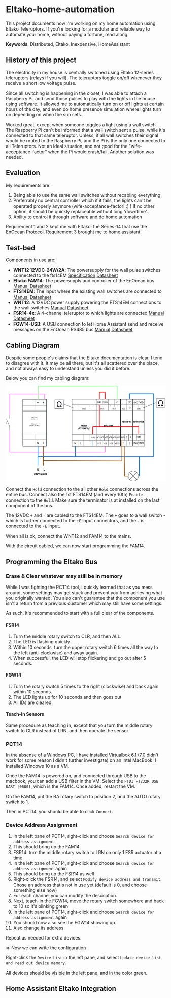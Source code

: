 # Eltako-home-automation
This project documents how I'm working on my home automation using Eltako Teleruptors. If you're looking for a modular and reliable way to automate your home, without paying a fortune, read along.

**Keywords**: Distributed, Eltako, Inexpensive, HomeAssistant

## History of this project
The electricity in my house is centrally switched using Eltako 12-series teleruptors (relays if you will). 
The teleruptors toggle on/off whenever they receive a short low voltage pulse.

Since all switching is happening in the closet, I was able to attach a Raspberry Pi, and send those pulses to play with the lights in the house using software.
It allowed me to automatically turn on or off lights at certain hours of the day, and even do home presence simulation where lights turn on depending on when the sun sets.

Worked great, except when someone toggles a light using a wall switch. The Raspberry Pi can't be informed that a wall switch sent a pulse, while it's connected to that same teleruptor.
Unless, if all wall switches their signal would be routed to the Raspberry Pi, and the Pi is the only one connected to all Teleruptors. 
Not an ideal situation, and not good for the "wife-acceptance-factor" when the Pi would crash/fail. Another solution was needed.

## Evaluation
My requirements are:
1. Being able to use the same wall switches without recabling everything
2. Preferrably no central controller which if it fails, the lights can't be operated properly anymore (wife-acceptance-factor! :) ) If no other option, it should be quickly replaceable without long 'downtime'.
3. Ability to control it through software and do home automation

Requirement 1 and 2 kept me with Eltako: the Series-14 that use the EnOcean Protocol.
Requirement 3 brought me to home assistant.

## Test-bed
Components in use are:

- **WNT12 12VDC-24W/2A**: The powersupply for the wall pulse switches connected to the fts14EM [Specification](https://www.eltako.com/fileadmin/downloads/en/_specifications/17_Technical_Data_Switching_Power_Supply_Units_and_Wide_range_Switching_Power_Supply_Units.pdf) [Datasheet](https://www.eltako.com/fileadmin/downloads/en/_datasheets/Datasheet_WNT12-12VDC-24W_2A.pdf)
- **Eltako FAM14**: The powersupply and controller of the EnOcean bus [Manual](https://www.eltako.com/fileadmin/downloads/en/_bedienung/FGW14-USB_30014049-1_gb.pdf) [Datasheet](https://www.eltako.com/fileadmin/downloads/en/_datasheets/Datasheet_FGW14-USB.pdf)
- **FTS14EM**: The input where the existing wall switches are connected to [Manual](https://www.eltako.com/fileadmin/downloads/en/_bedienung/FTS14EM_30014060-3_gb.pdf) [Datasheet](https://www.eltako.com/fileadmin/downloads/en/_datasheets/Datasheet_FTS14EM.pdf)
- **WNT12**: A 12VDC power supply powering the FTS14EM connections to the wall switches [Manual](https://www.eltako.com/fileadmin/downloads/en/_bedienung/WNT12_20000060-1_internet_gb.pdf) [Datasheet](https://www.eltako.com/fileadmin/downloads/en/_datasheets/Datasheet_WNT12-24V_DC-24W_1A.pdf)
- **FSR14-4x**: A 4-channel teleruptor to which lights are connected [Manual](https://www.eltako.com/fileadmin/downloads/en/_bedienung/FSR14-4x_30014001-1_gb.pdf) [Datasheet](https://www.eltako.com/fileadmin/downloads/en/_datasheets/Datasheet_FSR14-4x.pdf)
- **FGW14-USB**: A USB connection to let Home Assistant send and receive messages on the EnOcean RS485 bus [Manual](https://www.eltako.com/fileadmin/downloads/en/_bedienung/FGW14-USB_30014049-1_gb.pdf) [Datasheet](https://www.eltako.com/fileadmin/downloads/en/_datasheets/Datasheet_FGW14-USB.pdf)

## Cabling Diagram
Despite some people's claims that the Eltako documentation is clear, I tend to disagree with it. It may be all there, but it's all scattered over the place, and not always easy to understand unless you did it before.

Below you can find my cabling diagram:

![Testbed Diagram](images/Eltako14SeriesDiagram.drawio.png)

Connect the `Hold` connection to the all other `Hold` connections across the entire bus. Connect also the 1st FTS14EM (and every 10th) `Enable` connection to the `Hold`.
Make sure the terminator is at installed on the last component of the bus. 

The 12VDC `+` and `-` are cabled to the FTS14EM. The `+` goes to a wall switch - which is further connected to the `+E` input connectors, and the `-` is connected to the `-E` input. 

When all is ok, connect the WNT12 and FAM14 to the mains.

With the circuit cabled, we can now start programming the FAM14.

## Programming the Eltako Bus

### Erase & Clear whatever may still be in memory
While I was fighting the PCT14 tool, I quickly learned that as you mess around, some settings may get stuck and prevent you from achieving what you originally wanted.
You also can't guarantee that the component you use isn't a return from a previous customer which may still have some settings.

As such, it's recommended to start with a full clear of the components.

#### FSR14
1. Turn the middle rotary switch to CLR, and then ALL.
2. The LED is flashing quickly
3. Within 10 seconds, turn the upper rotary switch 6 times all the way to the left (anti-clockwise) and away again.
4. When successful, the LED will stop flickering and go out after 5 seconds.

#### FGW14
1. Turn the rotary switch 5 times to the right (clockwise) and back again within 10 seconds.
2. The LED lights up for 10 seconds and then goes out
3. All IDs are cleared.

#### Teach-in Sensors
Same procedure as teaching in, except that you turn the middle rotary switch to CLR instead of LRN, and then operate the sensor.

### PCT14
In the absense of a Windows PC, I have installed Virtualbox 6.1 (7.0 didn't work for some reason I didn't further investigate) on an intel MacBook. 
I installed Windows 10 as a VM.

Once the FAM14 is powered on, and connected through USB to the macbook, you can add a USB filter in the VM.
Select the `FTDI FT232R USB UART [0600]`, which is the FAM14. Once added, restart the VM.

On the FAM14, put the BA rotary switch to position 2, and the AUTO rotary switch to 1.

Then in PCT14, you should be able to click `Connect`.

### Device Address Assignment
1. In the left pane of PCT14, right-click and choose `Search device for address assignment`
2. This should bring up the FAM14
3. FSR14: turn the middle rotary switch to LRN on only 1 FSR actuator at a time
4. In the left pane of PCT14, right-click and choose `Search device for address assignment` again
5. This should bring up the FSR14 as well
6. Right-click the FSR14, and select `Modify device address and transmit`. Chose an address that's not in use yet (default is 0, and choose something else now)
7. For each channel you can modify the description.
8. Next, teach-in the FGW14, move the rotary switch somewhere and back to 10 so it's blinking green
9. In the left pane of PCT14, right-click and choose `Search device for address assignment` again
10. You should now also see the FGW14 showing up.
11. Also change its address

Repeat as needed for extra devices.

=> Now we can write the configuration

Right-click the `Device List` in the left pane, and select `Update device list and read out device memory`.

All devices should be visible in the left pane, and in the color green.
 

## Home Assistant Eltako Integration

